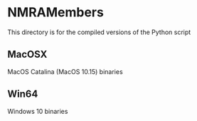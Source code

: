 # NMRAMembers

This directory is for the compiled versions of the Python script

## MacOSX

MacOS Catalina (MacOS 10.15) binaries

## Win64

Windows 10 binaries

